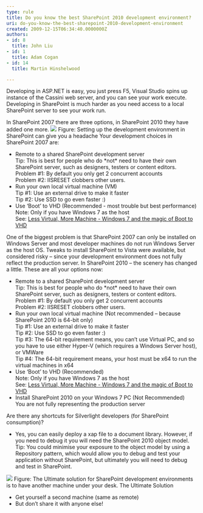 ```yaml
---
type: rule
title: Do you know the best SharePoint 2010 development environment?
uri: do-you-know-the-best-sharepoint-2010-development-environment
created: 2009-12-15T06:34:40.0000000Z
authors:
- id: 8
  title: John Liu
- id: 1
  title: Adam Cogan
- id: 14
  title: Martin Hinshelwood

---
```



Developing in ASP.NET is easy, you just press F5, Visual Studio spins up instance of the Cassini web server, and you can see your work execute. Developing in SharePoint is much harder as you need access to a local SharePoint server to see your work run.

In SharePoint 2007 there are three options, in SharePoint 2010 they have added one more.
![](/Standards/SoftwareDevelopment/RulesToBetterSharePoint/PublishingImages/SetupSPEnviroment.jpg) Figure: Setting up the development environment in SharePoint can give you a headache  Your development choices in SharePoint 2007 are: 
- Remote to a shared SharePoint development server 
<br>    Tip: This is best for people who do \*not\* need to have their own SharePoint server, such as designers, testers or content editors.
<br>    Problem #1: By default you only get 2 concurrent accounts
<br>    Problem #2: IISRESET clobbers other users.
- Run your own local virtual machine (VM)
<br>    Tip #1: Use an external drive to make it faster
<br>    Tip #2: Use SSD to go even faster :)
- Use ‘Boot’ to VHD (Recommended - most trouble but best performance)
<br>    Note: Only if you have Windows 7 as the host 
<br>    See: [Less Virtual, More Machine - Windows 7 and the magic of Boot to VHD](http&#58;//www.hanselman.com/blog/LessVirtualMoreMachineWindows7AndTheMagicOfBootToVHD.aspx)


One of the biggest problem is that SharePoint 2007 can only be installed on Windows Server and most developer machines do not run Windows Server as the host OS. Tweaks to install SharePoint to Vista were available, but considered risky – since your development environment does not fully reflect the production server.
 In SharePoint 2010 – the scenery has changed a little. These are all your options now:

- Remote to a shared SharePoint development server 
<br>    Tip: This is best for people who do \*not\* need to have their own SharePoint server, such as designers, testers or content editors.
<br>    Problem #1: By default you only get 2 concurrent accounts
<br>    Problem #2: IISRESET clobbers other users.
- Run your own local virtual machine (Not recommended – because SharePoint 2010 is 64-bit only) 
<br>    Tip #1: Use an external drive to make it faster
<br>    Tip #2: Use SSD to go even faster :)
<br>    Tip #3: The 64-bit requirement means, you can’t use Virtual PC, and so you have to use either Hyper-V (which requires a Windows Server host), or VMWare
<br>    Tip #4: The 64-bit requirement means, your host must be x64 to run the virtual machines in x64
- Use ‘Boot’ to VHD (Recommended) 
<br>    Note: Only if you have Windows 7 as the host
<br>    See: [Less Virtual, More Machine - Windows 7 and the magic of Boot to VHD](http&#58;//www.hanselman.com/blog/LessVirtualMoreMachineWindows7AndTheMagicOfBootToVHD.aspx)
- Install SharePoint 2010 on your Windows 7 PC (Not Recommended)
<br>    You are not fully representing the production server

 Are there any shortcuts for Silverlight developers (for SharePoint consumption)? 

- Yes, you can easily deploy a xap file to a document library. However, if you need to debug it you will need the SharePoint 2010 object model. 
<br>    Tip: You could minimise your exposure to the object model by using a Repository pattern, which would allow you to debug and test your application without SharePoint, but ultimately you will need to debug and test in SharePoint.

![](/Standards/SoftwareDevelopment/RulesToBetterSharePoint/PublishingImages/UltimateSolution.jpg) Figure: The Ultimate solution for SharePoint development environments is to have another machine under your desk. The Ultimate Solution 

- Get yourself a second machine (same as remote)
- But don’t share it with anyone else!


